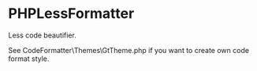 PHPLessFormatter
================
Less code beautifier.

See CodeFormatter\Themes\GtTheme.php if you want to create own code format style.
